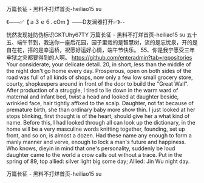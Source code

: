 万篇长征 - 黑料不打烊首页-heiliao15 su

《——✅【ａ３ｅ６. cOm 】——D友澜器打开✅》--

恍然发现娃防伪标识GKTUhy67TY
万篇长征 - 黑料不打烊首页-heiliao15 su	五十五、端午节到，我送你一座后花园，园子里栽的是智慧树，流的是忘忧泉，开的是自在花，搭的是幸运桥，祝愿好运好心情，端午节快乐。
	55、你是我宁愿受三年牢狱之灾都要得到的人啊。
https://github.com/enteradmin?tab=repositories
Your considerate, your delicate detail.
20, in short, less than the middle of the night don't go home every day.
Prosperous, open on both sides of the road was full of all kinds of shops, now only a few low small grocery store, courty, shopkeepers around in front of the door to build the "Great Wall".
After production of a struggle, I tired to lie down in the warm ward of maternal and infant bed, twist a head and looked at daughter beside, wrinkled face, hair tightly affixed to the scalp.
Daughter, not fat because of premature birth, she than ordinary baby more show thin.
I just looked at her stops blinking, first thought is of the heart, should give her a what kind of name.
Before this, I had looked through all can look up the dictionary, in the home will be a very masculine words knitting together, founding, set up front, and so on, is almost a dozen.
Had these name any enough to form a manly manner and verve, enough to lock a man's future and happiness.
Who knows, dieyin in mind that one's personality, suddenly be loud daughter came to the world a crow calls out without a trace.
Put in the spring of 89, top allied: silver light big some day;
Allied: Jin Wu night day.




万篇长征 - 黑料不打烊首页-heiliao15 su
